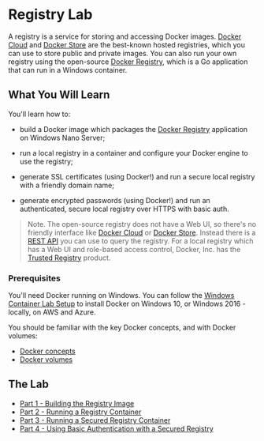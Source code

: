 # Registry Lab

A registry is a service for storing and accessing Docker images. [Docker Cloud](https://cloud.docker.com) and [Docker Store](https://store.docker.com) are the best-known hosted registries, which you can use to store public and private images. You can also run your own registry using the open-source [Docker Registry](https://docs.docker.com/registry), which is a Go application that can run in a Windows container.

## What You Will Learn

You'll learn how to:

- build a Docker image which packages the [Docker Registry](https://docs.docker.com/registry) application on Windows Nano Server;

- run a local registry in a container and configure your Docker engine to use the registry;

- generate SSL certificates (using Docker!) and run a secure local registry with a friendly domain name;

- generate encrypted passwords (using Docker!) and run an authenticated, secure local registry over HTTPS with basic auth.

> Note. The open-source registry does not have a Web UI, so there's no friendly interface like [Docker Cloud](https://cloud.docker.com) or [Docker Store](https://store.docker.com). Instead there is a [REST API](https://docs.docker.com/registry/spec/api/) you can use to query the registry. For a local registry which has a Web UI and role-based access control, Docker, Inc. has the [Trusted Registry](https://www.docker.com/sites/default/files/Docker%20Trusted%20Registry.pdf) product.

### Prerequisites

You'll need Docker running on Windows. You can follow the [Windows Container Lab Setup](https://github.com/docker/labs/blob/master/windows/windows-containers/Setup.md) to install Docker on Windows 10, or Windows 2016 - locally, on AWS and Azure.

You should be familiar with the key Docker concepts, and with Docker volumes:

- [Docker concepts](https://docs.docker.com/engine/understanding-docker/)
- [Docker volumes](https://docs.docker.com/engine/tutorials/dockervolumes/)

## The Lab

- [Part 1 - Building the Registry Image](part-1.md)
- [Part 2 - Running a Registry Container](part-2.md)
- [Part 3 - Running a Secured Registry Container](part-3.md)
- [Part 4 - Using Basic Authentication with a Secured Registry](part-4.md)
